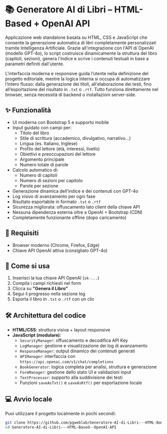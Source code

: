 # 📚 Generatore AI di Libri – HTML-Based + OpenAI API

Applicazione web standalone basata su HTML, CSS e JavaScript che consente la generazione automatica di libri completamente personalizzati tramite Intelligenza Artificiale. Grazie all'integrazione con l'API di OpenAI (modello GPT-4o), lo script costruisce dinamicamente la struttura del libro (capitoli, sezioni), genera l'indice e scrive i contenuti testuali in base a parametri definiti dall'utente.

L'interfaccia moderna e responsive guida l’utente nella definizione del progetto editoriale, mentre la logica interna si occupa di automatizzare l’intero flusso: dalla generazione dei titoli, all'elaborazione dei testi, fino all’esportazione del risultato in `.txt` o `.rtf`. Tutto funziona direttamente nel browser, senza necessità di backend o installazioni server-side.

## ✨ Funzionalità

- UI moderna con Bootstrap 5 e supporto mobile
- Input guidato con campi per:
  - Titolo del libro
  - Stile di scrittura (accademico, divulgativo, narrativo...)
  - Lingua (es. Italiano, Inglese)
  - Profilo del lettore (età, interessi, livello)
  - Obiettivi e preoccupazioni del lettore
  - Argomento principale
  - Numero totale di parole
- Calcolo automatico di:
  - Numero di capitoli
  - Numero di sezioni per capitolo
  - Parole per sezione
- Generazione dinamica dell’indice e dei contenuti con GPT-4o
- Log visivo di avanzamento per ogni fase
- Risultato esportabile in formato `.txt` o `.rtf`
- Sicurezza migliorata: offuscamento lato client della chiave API
- Nessuna dipendenza esterna oltre a OpenAI + Bootstrap (CDN)
- Completamente funzionante offline (dopo caricamento)

## 🚀 Requisiti

- Browser moderno (Chrome, Firefox, Edge)
- Chiave API OpenAI attiva (consigliato GPT-4o)

## 🔧 Come si usa

1. Inserisci la tua chiave API OpenAI (`sk-...`)
2. Compila i campi richiesti nel form
3. Clicca su **"Genera il Libro"**
4. Segui il progresso nella sezione log
5. Esporta il libro in `.txt` o `.rtf` con un clic

## 🛠 Architettura del codice

- **HTML/CSS**: struttura visiva + layout responsive
- **JavaScript (modulare)**:
  - `SecurityManager`: offuscamento e decodifica API Key
  - `LogManager`: gestione e visualizzazione dei log di avanzamento
  - `ResponseManager`: output dinamico dei contenuti generati
  - `APIManager`: interfaccia con `https://api.openai.com/v1/chat/completions`
  - `BookGenerator`: logica completa per analisi, struttura e generazione
  - `FormManager`: gestione dello stato UI e validazioni input
  - `TextProcessor`: supporto alla suddivisione dei testi
  - Funzioni `saveAsTxt()` e `saveAsRtf()` per esportazione locale

## 💻 Avvio locale

Puoi utilizzare il progetto localmente in pochi secondi:

```bash
git clone https://github.com/pgweblab/Generatore-AI-di-Libri---HTML-Based--OpenAI-API.git
cd Generatore-AI-di-Libri---HTML-Based--OpenAI-API
